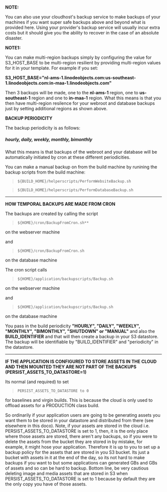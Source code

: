 **NOTE:** 

You can also use your cloudhost's backup service to make backups of your machines if you want super safe backups above and beyond what is provided here. Using your provider's backup service will usually incur extra costs but it should give you the ability to recover in the case of an absolute disaster. 

**NOTE1:**  

You can make multi-region backups simply by configuring the value for S3_HOST_BASE to be multi-region resilient by providing multi-region values for it in your template. For example if you set:  

**S3_HOST_BASE="nl-ams-1.linodeobjects.com:us-southeast-1.linodeobjects.com:in-maa-1.linodeobjects.com"**  

Then 3 backups will be made, one to the **nl-ams-1** region, one to **us-southeast-1** region and one to **in-maa-1** region. What this means is that you then have multi-region resilence for your webroot and database backups just by setting additional regions as shown above.

**BACKUP PERIODICITY** 

The backup periodicity is as follows:

##### hourly, daily, weekly, monthly, bimonthly 

What this means is that backups of the webroot and your database will be automatically initiated by cron at these different periodicities.

You can make a manual backup on from the build machine by runining the backup scripts from the build machine: 

>     ${BUILD_HOME}/helperscripts/PerformWebsiteBackup.sh 

>     ${BUILD_HOME}/helperscripts/PerformDatabaseBackup.sh  
 

---------------------------------------------------------------------------------------------------------

**HOW TEMPORAL BACKUPS ARE MADE FROM CRON**

The backups are created by calling the script

>     ${HOME}/cron/BackupFromCron.sh**

on the webserver machine  

and  

>     ${HOME}/cron/BackupFromCron.sh

on the database machine 

The cron script calls

>     ${HOME}/application/backupscripts/Backup.sh

on the webserver machine  

and  

>     ${HOME}/application/backupscripts/Backup.sh

on the database machine  

You pass in the build periodicity **"HOURLY", "DAILY", "WEEKLY", "MONTHLY", "BIMONTHLY", "SHUTDOWN" or "MANUAL"** and also the **BUILD_IDENTIFIER** and that will then create a backup in your S3 datastore. The backup will be identifiable by "BUILD_IDENTIFIER" and "periodicity" in the datastore.   

-------------------------------------------------------------------------------------------------------------

**IF THE APPLICATION IS CONFIGURED TO STORE ASSETS IN THE CLOUD AND THEN MOUNTED THEY ARE NOT PART OF THE BACKUPS (PERSIST_ASSETS_TO_DATASTORE=1)**
	
Its normal (and required) to set 

>     PERSIST_ASSETS_TO_DATASTORE to 0

for baselines and virgin builds. This is because the cloud is only used to offload assets for a PRODUCTION class build.  

So ordinarily if your application users are going to be generating assets you want them to be stored in your datastore and distributed from there (see elsewhere in this doco). Note, if your assets are stored in the cloud i.e. PERSIST_ASSETS_TO_DATASTORE is set to 1, then, it is the only place where those assets are stored, there aren't any backups, so if you were to delete the assets from the bucket they are stored in by mistake, for example, it might hose your application. Therefore it is up to you to set up a backup policy for the assets that are stored in you S3 bucket. Its just a bucket with assets in it at the end of the day, so its not hard to make backups if you want to but some applications can generated GBs and GBs of assets and so can be hard to backup. Bottom line, be very cautious deleting image and media assets that are stored in S3 when PERSIST_ASSETS_TO_DATASTORE is set to 1 because by default they are the only copy you have of those assets. 
